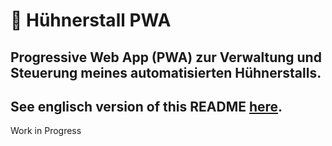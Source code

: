 # :chicken: Hühnerstall PWA
Progressive Web App (PWA) zur Verwaltung und Steuerung meines automatisierten Hühnerstalls.
---
See englisch version of this README [here](./README-en.md).
---

Work in Progress